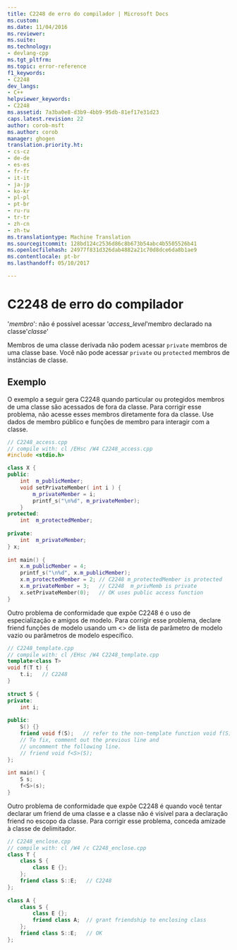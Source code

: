 ```yaml
---
title: C2248 de erro do compilador | Microsoft Docs
ms.custom: 
ms.date: 11/04/2016
ms.reviewer: 
ms.suite: 
ms.technology:
- devlang-cpp
ms.tgt_pltfrm: 
ms.topic: error-reference
f1_keywords:
- C2248
dev_langs:
- C++
helpviewer_keywords:
- C2248
ms.assetid: 7a3ba0e8-d3b9-4bb9-95db-81ef17e31d23
caps.latest.revision: 22
author: corob-msft
ms.author: corob
manager: ghogen
translation.priority.ht:
- cs-cz
- de-de
- es-es
- fr-fr
- it-it
- ja-jp
- ko-kr
- pl-pl
- pt-br
- ru-ru
- tr-tr
- zh-cn
- zh-tw
ms.translationtype: Machine Translation
ms.sourcegitcommit: 128bd124c2536d86c8b673b54abc4b5505526b41
ms.openlocfilehash: 24977f831d326dab4882a21c70d8dce6da8b1ae9
ms.contentlocale: pt-br
ms.lasthandoff: 05/10/2017

---
```

# <a name="compiler-error-c2248"></a>C2248 de erro do compilador
'*membro*': não é possível acessar '*access_level*'membro declarado na classe'*classe*'  
  
Membros de uma classe derivada não podem acessar `private` membros de uma classe base. Você não pode acessar `private` ou `protected` membros de instâncias de classe.  
  
## <a name="example"></a>Exemplo  
  
O exemplo a seguir gera C2248 quando particular ou protegidos membros de uma classe são acessados de fora da classe. Para corrigir esse problema, não acesse esses membros diretamente fora da classe. Use dados de membro público e funções de membro para interagir com a classe.  
  
```cpp  
// C2248_access.cpp 
// compile with: cl /EHsc /W4 C2248_access.cpp 
#include <stdio.h>  

class X {  
public:  
    int  m_publicMember;  
    void setPrivateMember( int i ) {  
        m_privateMember = i;  
        printf_s("\n%d", m_privateMember);  
    }  
protected:  
    int  m_protectedMember;  
  
private:  
    int  m_privateMember;  
} x;  
  
int main() {  
    x.m_publicMember = 4;  
    printf_s("\n%d", x.m_publicMember);  
    x.m_protectedMember = 2; // C2248 m_protectedMember is protected  
    x.m_privateMember = 3;   // C2248  m_privMemb is private  
    x.setPrivateMember(0);   // OK uses public access function  
}  
```  
  
Outro problema de conformidade que expõe C2248 é o uso de especialização e amigos de modelo. Para corrigir esse problema, declare friend funções de modelo usando um <> de lista de parâmetro de modelo vazio ou parâmetros de modelo específico.  
  
```cpp  
// C2248_template.cpp 
// compile with: cl /EHsc /W4 C2248_template.cpp 
template<class T>  
void f(T t) {  
    t.i;   // C2248  
}  
  
struct S {  
private:  
    int i;  
  
public:  
    S() {}  
    friend void f(S);   // refer to the non-template function void f(S)  
    // To fix, comment out the previous line and
    // uncomment the following line.  
    // friend void f<S>(S);  
};  
  
int main() {  
    S s;  
    f<S>(s);  
}  
```  
  
Outro problema de conformidade que expõe C2248 é quando você tentar declarar um friend de uma classe e a classe não é visível para a declaração friend no escopo da classe. Para corrigir esse problema, conceda amizade à classe de delimitador.  
  
```cpp  
// C2248_enclose.cpp  
// compile with: cl /W4 /c C2248_enclose.cpp  
class T {  
    class S {  
        class E {};  
    };  
    friend class S::E;   // C2248  
};  
  
class A {  
    class S {  
        class E {};  
        friend class A;  // grant friendship to enclosing class  
    };  
    friend class S::E;   // OK  
};  
```
